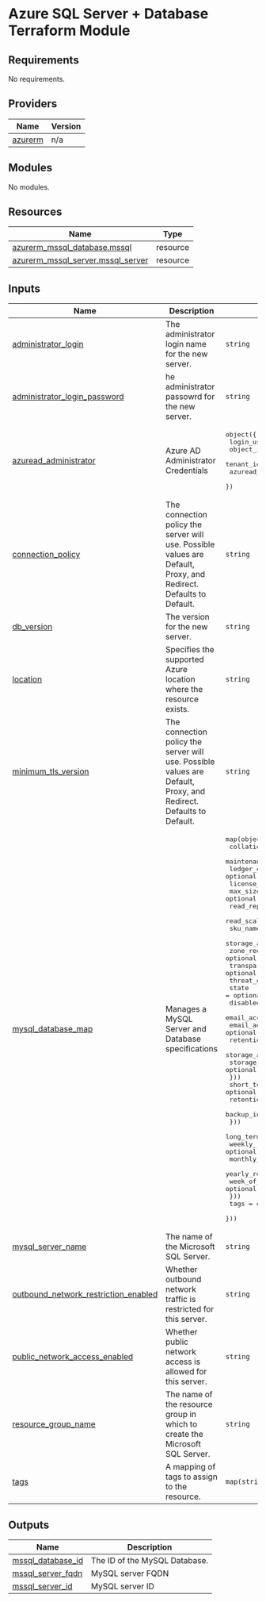 # Azure SQL Server + Database Terraform Module

<!-- BEGIN_TF_DOCS -->
## Requirements

No requirements.

## Providers

| Name | Version |
|------|---------|
| <a name="provider_azurerm"></a> [azurerm](#provider\_azurerm) | n/a |

## Modules

No modules.

## Resources

| Name | Type |
|------|------|
| [azurerm_mssql_database.mssql](https://registry.terraform.io/providers/hashicorp/azurerm/latest/docs/resources/mssql_database) | resource |
| [azurerm_mssql_server.mssql_server](https://registry.terraform.io/providers/hashicorp/azurerm/latest/docs/resources/mssql_server) | resource |

## Inputs

| Name | Description | Type | Default | Required |
|------|-------------|------|---------|:--------:|
| <a name="input_administrator_login"></a> [administrator\_login](#input\_administrator\_login) | The administrator login name for the new server. | `string` | n/a | yes |
| <a name="input_administrator_login_password"></a> [administrator\_login\_password](#input\_administrator\_login\_password) | he administrator passowrd for the new server. | `string` | n/a | yes |
| <a name="input_azuread_administrator"></a> [azuread\_administrator](#input\_azuread\_administrator) | Azure AD Administrator Credentials | <pre>object({<br>    login_username              = string<br>    object_id                   = string<br>    tenant_id                   = string<br>    azuread_authentication_only = bool<br>  })</pre> | n/a | yes |
| <a name="input_connection_policy"></a> [connection\_policy](#input\_connection\_policy) | The connection policy the server will use. Possible values are Default, Proxy, and Redirect. Defaults to Default. | `string` | n/a | yes |
| <a name="input_db_version"></a> [db\_version](#input\_db\_version) | The version for the new server. | `string` | n/a | yes |
| <a name="input_location"></a> [location](#input\_location) | Specifies the supported Azure location where the resource exists. | `string` | n/a | yes |
| <a name="input_minimum_tls_version"></a> [minimum\_tls\_version](#input\_minimum\_tls\_version) | The connection policy the server will use. Possible values are Default, Proxy, and Redirect. Defaults to Default. | `string` | n/a | yes |
| <a name="input_mysql_database_map"></a> [mysql\_database\_map](#input\_mysql\_database\_map) | Manages a MySQL Server and Database specifications | <pre>map(object({<br>    collation                           = optional(string)<br>    maintenance_configuration_name      = optional(string)<br>    ledger_enabled                      = optional(bool)<br>    license_type                        = optional(string)<br>    max_size_gb                         = optional(number)<br>    read_replica_count                  = optional(number)<br>    read_scale                          = optional(bool)<br>    sku_name                            = optional(string)<br>    storage_account_type                = optional(string)<br>    zone_redundant                      = optional(bool)<br>    transparent_data_encryption_enabled = optional(bool)<br>    threat_detection_policy = optional(object({<br>      state                      = optional(string)<br>      disabled_alerts            = optional(list(string))<br>      email_account_admins       = optional(string)<br>      email_addresses            = optional(list(string))<br>      retention_days             = optional(string)<br>      storage_account_access_key = optional(string)<br>      storage_endpoint           = optional(string)<br>    }))<br>    short_term_retention_policy = optional(object({<br>      retention_days           = optional(number)<br>      backup_interval_in_hours = optional(number)<br>    }))<br>    long_term_retention_policy = optional(object({<br>      weekly_retention  = optional(string)<br>      monthly_retention = optional(string)<br>      yearly_retention  = optional(string)<br>      week_of_year      = optional(string)<br>    }))<br>    tags = optional(map(string))<br>  }))</pre> | n/a | yes |
| <a name="input_mysql_server_name"></a> [mysql\_server\_name](#input\_mysql\_server\_name) | The name of the Microsoft SQL Server. | `string` | n/a | yes |
| <a name="input_outbound_network_restriction_enabled"></a> [outbound\_network\_restriction\_enabled](#input\_outbound\_network\_restriction\_enabled) | Whether outbound network traffic is restricted for this server. | `string` | n/a | yes |
| <a name="input_public_network_access_enabled"></a> [public\_network\_access\_enabled](#input\_public\_network\_access\_enabled) | Whether public network access is allowed for this server. | `string` | n/a | yes |
| <a name="input_resource_group_name"></a> [resource\_group\_name](#input\_resource\_group\_name) | The name of the resource group in which to create the Microsoft SQL Server. | `string` | n/a | yes |
| <a name="input_tags"></a> [tags](#input\_tags) | A mapping of tags to assign to the resource. | `map(string)` | n/a | yes |

## Outputs

| Name | Description |
|------|-------------|
| <a name="output_mssql_database_id"></a> [mssql\_database\_id](#output\_mssql\_database\_id) | The ID of the MySQL Database. |
| <a name="output_mssql_server_fqdn"></a> [mssql\_server\_fqdn](#output\_mssql\_server\_fqdn) | MySQL server FQDN |
| <a name="output_mssql_server_id"></a> [mssql\_server\_id](#output\_mssql\_server\_id) | MySQL server ID |
<!-- END_TF_DOCS -->